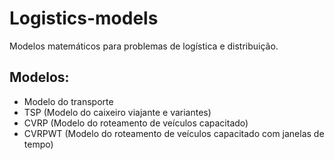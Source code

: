 # Logistics-models
Modelos matemáticos para problemas de logística e distribuição.

## Modelos:
- Modelo do transporte
- TSP (Modelo do caixeiro viajante e variantes)
- CVRP (Modelo do roteamento de veículos capacitado)
- CVRPWT (Modelo do roteamento de veículos capacitado com janelas de tempo)
